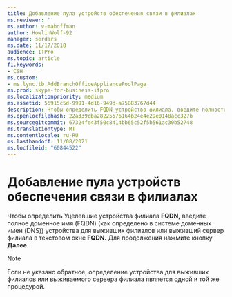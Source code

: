 ```yaml
---
title: Добавление пула устройств обеспечения связи в филиалах
ms.reviewer: ''
ms.author: v-mahoffman
author: HowlinWolf-92
manager: serdars
ms.date: 11/17/2018
audience: ITPro
ms.topic: article
f1.keywords:
- CSH
ms.custom:
- ms.lync.tb.AddBranchOfficeAppliancePoolPage
ms.prod: skype-for-business-itpro
ms.localizationpriority: medium
ms.assetid: 56915c5d-9991-4d16-949d-a75883767d44
description: Чтобы определить FQDN-устройство филиала, введите полностью квалифицированное доменное имя (FQDN) (как определено в системе доменных имен (DNS)) устройства для выживших филиалов или выживаемого сервера филиала в текстовом окне FQDN. Для продолжения нажмите кнопку Далее.
ms.openlocfilehash: 22a339cba28225576164b24e4e29e0148acc327b
ms.sourcegitcommit: 67324fe43f50c8414bb65c52f5b561ac30b52748
ms.translationtype: MT
ms.contentlocale: ru-RU
ms.lasthandoff: 11/08/2021
ms.locfileid: "60844522"
---
```

# <a name="add-survivable-branch-appliance-pool"></a>Добавление пула устройств обеспечения связи в филиалах
 
Чтобы определить Уцелевшие устройства филиала **FQDN,** введите полное доменное имя (FQDN) (как определено в системе доменных имен (DNS)) устройства для выживших филиалов или выживший сервер филиала в текстовом окне **FQDN.** Для продолжения нажмите кнопку **Далее**.
  
> [!NOTE]
> Если не указано обратное, определение устройства для выживших филиалов или выживаемого сервера филиала является одной и той же процедурой. 
  

